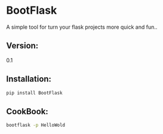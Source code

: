 BootFlask
=========

A simple tool for turn your flask projects more quick and fun..

Version:
----

0.1


Installation:
--------------

```sh
pip install BootFlask
```

CookBook:
-------------
```sh
bootflask -p HelloWold
```
